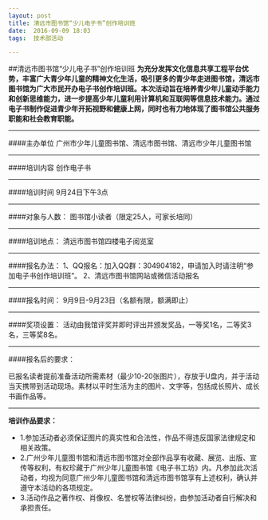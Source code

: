 ```yaml
---
layout: post
title: 清远市图书馆“少儿电子书”创作培训班
date:  2016-09-09 18:03
tags:  技术部活动

---
```

##清远市图书馆“少儿电子书”创作培训班
**为充分发挥文化信息共享工程平台优势，丰富广大青少年儿童的精神文化生活，吸引更多的青少年走进图书馆，清远市图书馆为广大市民开办电子书创作培训班。本次活动旨在培养青少年儿童动手能力和创新思维能力，进一步提高少年儿童利用计算机和互联网等信息技术能力。通过电子书制作促进青少年开拓视野和健康上网，同时也有力地体现了图书馆公共服务职能和社会教育职能。**

----------

####主办单位
     广州市少年儿童图书馆、清远市图书馆、清远市少年儿童图书馆

----------

####培训内容
     创作电子书

----------

####培训时间
     9月24日下午3点

----------

####对象与人数：
图书馆小读者（限定25人，可家长培同）

----------

####培训地点：
    清远市图书馆四楼电子阅览室

----------

####报名办法：
    1、QQ报名：加入QQ群：304904182，申请加入时请注明“参加电子书创作培训班”。
    2、清远市图书馆网站或微信活动报名

----------

####报名时间：
    9月9日-9月23日（名额有限，额满即止）

----------

####奖项设置：
    活动由我馆评奖并即时评出并颁发奖品，一等奖1名，二等奖3名，三等奖8名。

----------

####报名后的要求：

已报名读者提前准备活动所需素材（最少10-20张图片），存放于U盘内，并于活动当天携带到活动现场。素材以平时生活为主的图片、文字等，包括成长照片、成长书画作品等。

----------

**培训作品要求：**
    
- 1.参加活动者必须保证图片的真实性和合法性，作品不得违反国家法律规定和相关政策。
- 2.广州少年儿童图书馆和清远市图书馆对全部作品享有收藏、展览、出版、宣传等权利，有权珍藏于广州少年儿童图书馆《电子书工坊》内。凡参加此次活动者，均视为同意广州少年儿童图书馆和清远市图书馆享有上述权利，确认并遵守本活动的各项规定。
- 3.活动作品之著作权、肖像权、名誉权等法律纠纷，由参加活动者自行解决和承担责任。